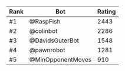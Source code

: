 Rank|Bot|Rating
---|---|---
#1|@RaspFish|2443
#2|@colinbot|2286
#3|@DavidsGuterBot|1548
#4|@pawnrobot|1281
#5|@MinOpponentMoves|910
